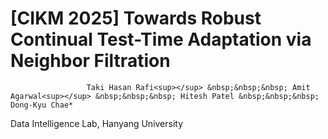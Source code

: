 # [CIKM 2025] Towards Robust Continual Test-Time Adaptation via Neighbor Filtration

                     Taki Hasan Rafi<sup></sup> &nbsp;&nbsp;&nbsp; Amit Agarwal<sup></sup> &nbsp;&nbsp;&nbsp; Hitesh Patel &nbsp;&nbsp;&nbsp; Dong-Kyu Chae*  
Data Intelligence Lab, Hanyang University

